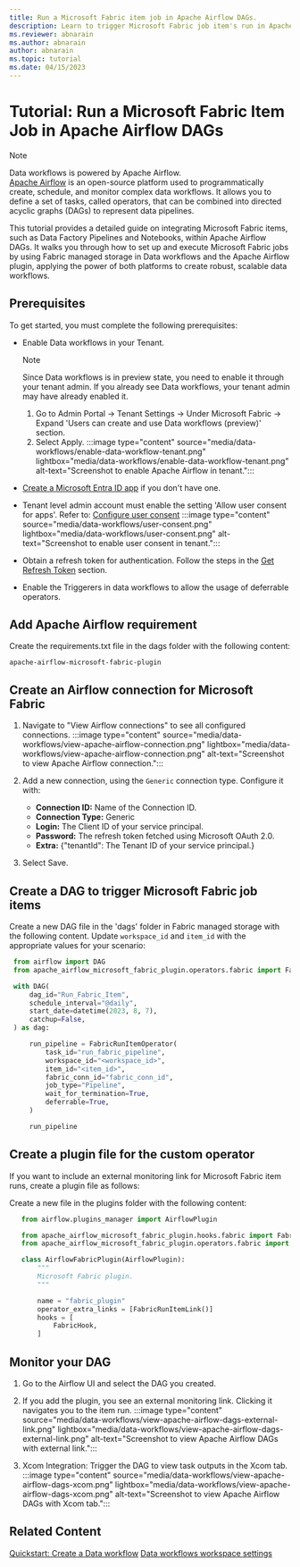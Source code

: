 ```yaml
---
title: Run a Microsoft Fabric item job in Apache Airflow DAGs.
description: Learn to trigger Microsoft Fabric job item's run in Apache Airflow DAGs.
ms.reviewer: abnarain
ms.author: abnarain
author: abnarain
ms.topic: tutorial
ms.date: 04/15/2023
---
```


# Tutorial: Run a Microsoft Fabric Item Job in Apache Airflow DAGs

> [!NOTE]
> Data workflows is powered by Apache Airflow. </br> [Apache Airflow](https://airflow.apache.org/) is an open-source platform used to programmatically create, schedule, and monitor complex data workflows. It allows you to define a set of tasks, called operators, that can be combined into directed acyclic graphs (DAGs) to represent data pipelines.

This tutorial provides a detailed guide on integrating Microsoft Fabric items, such as Data Factory Pipelines and Notebooks, within Apache Airflow DAGs. It walks you through how to set up and execute Microsoft Fabric jobs by using Fabric managed storage in Data workflows and the Apache Airflow plugin, applying the power of both platforms to create robust, scalable data workflows.

## Prerequisites

To get started, you must complete the following prerequisites:

- Enable Data workflows in your Tenant.

  > [!NOTE]
  > Since Data workflows is in preview state, you need to enable it through your tenant admin. If you already see Data workflows, your tenant admin may have already enabled it.

  1. Go to Admin Portal -> Tenant Settings -> Under Microsoft Fabric -> Expand 'Users can create and use Data workflows (preview)' section.
  2. Select Apply.
  :::image type="content" source="media/data-workflows/enable-data-workflow-tenant.png" lightbox="media/data-workflows/enable-data-workflow-tenant.png" alt-text="Screenshot to enable Apache Airflow in tenant.":::

- [Create a Microsoft Entra ID app](/azure/active-directory/develop/quickstart-register-app) if you don't have one.

- Tenant level admin account must enable the setting 'Allow user consent for apps'. Refer to: [Configure user consent](https://learn.microsoft.com/entra/identity/enterprise-apps/configure-user-consent?pivots=portal)
  :::image type="content" source="media/data-workflows/user-consent.png" lightbox="media/data-workflows/user-consent.png" alt-text="Screenshot to enable user consent in tenant.":::

- Obtain a refresh token for authentication. Follow the steps in the [Get Refresh Token](/entra/identity-platform/v2-oauth2-auth-code-flow#refresh-the-access-token) section.

- Enable the Triggerers in data workflows to allow the usage of deferrable operators. 

 
## Add Apache Airflow requirement

Create the requirements.txt file in the dags folder with the following content:   
```plaintext
apache-airflow-microsoft-fabric-plugin
```

## Create an Airflow connection for Microsoft Fabric

1. Navigate to "View Airflow connections" to see all configured connections.
   :::image type="content" source="media/data-workflows/view-apache-airflow-connection.png" lightbox="media/data-workflows/view-apache-airflow-connection.png" alt-text="Screenshot to view Apache Airflow connection.":::

2. Add a new connection, using the `Generic` connection type. Configure it with:
    * <strong>Connection ID:</strong> Name of the Connection ID.
    * <strong>Connection Type:</strong> Generic
    * <strong>Login:</strong> The Client ID of your service principal.
    * <strong>Password:</strong> The refresh token fetched using Microsoft OAuth 2.0.
    * <strong>Extra:</strong> {"tenantId": The Tenant ID of your service principal.}

3. Select Save.

## Create a DAG to trigger Microsoft Fabric job items

Create a new DAG file in the 'dags' folder in Fabric managed storage with the following content. Update `workspace_id` and `item_id` with the appropriate values for your scenario:

 ```python
  from airflow import DAG
  from apache_airflow_microsoft_fabric_plugin.operators.fabric import FabricRunItemOperator

  with DAG(
      dag_id="Run_Fabric_Item",
      schedule_interval="@daily",
      start_date=datetime(2023, 8, 7),
      catchup=False,
  ) as dag:

      run_pipeline = FabricRunItemOperator(
          task_id="run_fabric_pipeline",
          workspace_id="<workspace_id>",
          item_id="<item_id>",
          fabric_conn_id="fabric_conn_id",
          job_type="Pipeline",
          wait_for_termination=True,
          deferrable=True,
      )

      run_pipeline
```

## Create a plugin file for the custom operator

If you want to include an external monitoring link for Microsoft Fabric item runs, create a plugin file as follows:

Create a new file in the plugins folder with the following content:
```python
   from airflow.plugins_manager import AirflowPlugin

   from apache_airflow_microsoft_fabric_plugin.hooks.fabric import FabricHook
   from apache_airflow_microsoft_fabric_plugin.operators.fabric import FabricRunItemLink

   class AirflowFabricPlugin(AirflowPlugin):
       """
       Microsoft Fabric plugin.
       """

       name = "fabric_plugin"
       operator_extra_links = [FabricRunItemLink()]
       hooks = [
           FabricHook,
       ]
```

## Monitor your DAG

1. Go to the Airflow UI and select the DAG you created.

2. If you add the plugin, you see an external monitoring link. Clicking it navigates you to the item run.
   :::image type="content" source="media/data-workflows/view-apache-airflow-dags-external-link.png" lightbox="media/data-workflows/view-apache-airflow-dags-external-link.png" alt-text="Screenshot to view Apache Airflow DAGs with external link."::: 

3. Xcom Integration: Trigger the DAG to view task outputs in the Xcom tab.
   :::image type="content" source="media/data-workflows/view-apache-airflow-dags-xcom.png" lightbox="media/data-workflows/view-apache-airflow-dags-xcom.png" alt-text="Screenshot to view Apache Airflow DAGs with Xcom tab.":::

## Related Content

[Quickstart: Create a Data workflow](../data-factory/create-data-workflows.md)
[Data workflows workspace settings](../data-factory/data-workflows-workspace-settings.md)